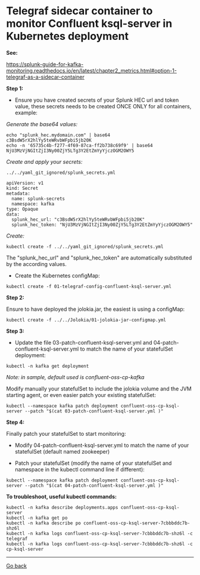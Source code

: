 # Telegraf sidecar container to monitor Confluent ksql-server in Kubernetes deployment

**See:**

https://splunk-guide-for-kafka-monitoring.readthedocs.io/en/latest/chapter2_metrics.html#option-1-telegraf-as-a-sidecar-container

**Step 1:**

- Ensure you have created secrets of your Splunk HEC url and token value, these secrets needs to be created ONCE ONLY for all containers, example:

*Generate the base64 values:*

```
echo "splunk_hec.mydomain.com" | base64
c3BsdW5rX2hlYy5teWRvbWFpbi5jb20K
echo -n '65735c4b-f277-4f69-87ca-ff2b738c69f9' | base64
NjU3MzVjNGItZjI3Ny00ZjY5LTg3Y2EtZmYyYjczOGM2OWY5
```

*Create and apply your secrets:*

```
../../yaml_git_ignored/splunk_secrets.yml
```

```
apiVersion: v1
kind: Secret
metadata:
  name: splunk-secrets
  namespace: kafka
type: Opaque
data:
  splunk_hec_url: "c3BsdW5rX2hlYy5teWRvbWFpbi5jb20K"
  splunk_hec_token: "NjU3MzVjNGItZjI3Ny00ZjY5LTg3Y2EtZmYyYjczOGM2OWY5"
```

*Create:*

```
kubectl create -f ../../yaml_git_ignored/splunk_secrets.yml
```

The "splunk_hec_url" and "splunk_hec_token" are automatically substituted by the according values.

- Create the Kubernetes configMap:

```
kubectl create -f 01-telegraf-config-confluent-ksql-server.yml
```

**Step 2:**

Ensure to have deployed the jolokia.jar, the easiest is using a configMap:

```
kubectl create -f ../../Jolokia/01-jolokia-jar-configmap.yml
```

**Step 3:**

- Update the file 03-patch-confluent-ksql-server.yml and 04-patch-confluent-ksql-server.yml to match the name of your statefulSet deployment:

```
kubectl -n kafka get deployment
```

*Note: in sample, default used is confluent-oss-cp-kafka*

Modify manually your statefulSet to include the jolokia volume and the JVM starting agent, or even easier patch your existing statefulSet:

```
kubectl --namespace kafka patch deployment confluent-oss-cp-ksql-server --patch "$(cat 03-patch-confluent-ksql-server.yml )"
```

**Step 4:**

Finally patch your statefulSet to start monitoring:

- Modify 04-patch-confluent-ksql-server.yml to match the name of your statefulSet (default named zookeeper)

- Patch your statefulSet (modify the name of your statefulSet and namespace in the kubectl command line if different):

```
kubectl --namespace kafka patch deployment confluent-oss-cp-ksql-server --patch "$(cat 04-patch-confluent-ksql-server.yml )"
```

**To troubleshoot, useful kubectl commands:**

```
kubectl -n kafka describe deployments.apps confluent-oss-cp-ksql-server
kubectl -n kafka get po
kubectl -n kafka describe po confluent-oss-cp-ksql-server-7cbbbddc7b-shz6l
kubectl -n kafka logs confluent-oss-cp-ksql-server-7cbbbddc7b-shz6l -c telegraf
kubectl -n kafka logs confluent-oss-cp-ksql-server-7cbbbddc7b-shz6l -c cp-ksql-server
```

--------------
[Go back](../)